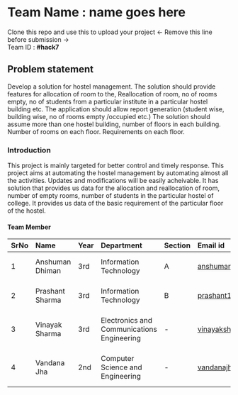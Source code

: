 # Team Name : name goes here
Clone this repo and use this to upload your project  <- Remove this line before submission -> <br>
Team ID : **#hack7**    <!--- Replace __ with problem statement number -->

## Problem statement
Develop a solution for hostel management. The solution should provide features for
allocation of room to the, Reallocation of room, no of rooms empty, no of students from a
particular institute in a particular hostel building etc. The application should allow report
generation (student wise, building wise, no of rooms empty /occupied etc.) The solution
should assume more than one hostel building, number of floors in each building. Number
of rooms on each floor. Requirements on each floor.

### Introduction 
<!--- Basically abstract of your project -->
This project is mainly targeted for better control and timely response.
This project aims at automating the hostel management by automating almost all the activities. Updates and modifications will be easily acheivable.
It has solution that provides us data for the  allocation and reallocation of room, number of empty rooms, number of students in the particular hostel of college. It provides us data of the basic requirement of the particular floor of the hostel. 


#### Team Member

SrNo | Name | Year | Department| Section | Email id | College
:--|:--|:--|:--|:--|:--| :--
1 | Anshuman Dhiman | 3rd | Information Technology | A | anshumandhiman1@gmail.com | Inderprastha Engineering College 
2 | Prashant Sharma | 3rd | Information Technology | B | prashant16october@gmail.com | Inderprastha Engineering College 
3 | Vinayak Sharma | 3rd | Electronics and Communications Engineering | - | vinayaksh42@gmail.com | Shri Mata Vaishno Devi University
4 | Vandana Jha | 2nd |  Computer Science and Engineering | - | vandanajha92283@gmail.com | Shri Mata Vaishno Devi University

<br>
